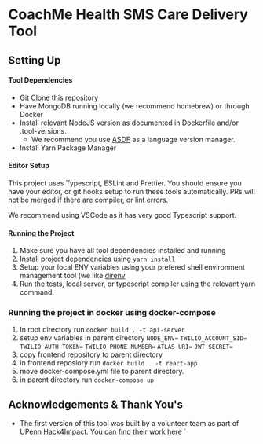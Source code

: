 # CoachMe Health SMS Care Delivery Tool

## Setting Up

#### Tool Dependencies

- Git Clone this repository
- Have MongoDB running locally (we recommend homebrew) or through Docker
- Install relevant NodeJS version as documented in Dockerfile and/or .tool-versions. 
  - We recommend you use [ASDF](https://github.com/asdf-vm/asdf) as a language version manager. 
- Install Yarn Package Manager

#### Editor Setup

This project uses Typescript, ESLint and Prettier. You should ensure you have your editor, or git hooks setup to run these tools automatically. PRs will not be merged if there are compiler, or lint errors. 

We recommend using VSCode as it has very good Typescript support. 


#### Running the Project

1. Make sure you have all tool dependencies installed and running
1. Install project dependencies using `yarn install`
1. Setup your local ENV variables using your prefered shell environment management tool (we like [direnv](https://github.com/direnv/direnv)
1. Run the tests, local server, or typescript compiler using the relevant yarn command. 


### Running the project in docker using docker-compose
1. In root directory run `docker build . -t api-server`
2. setup env variables in parent directory 
    `NODE_ENV=`
    `TWILIO_ACCOUNT_SID=`
    `TWILIO_AUTH_TOKEN=`
    `TWILIO_PHONE_NUMBER=`
    `ATLAS_URI=`
    `JWT_SECRET=`
3. copy frontend repository to parent directory
4. in frontend reposiory run `docker build . -t react-app`
5. move docker-compose.yml file to parent directory.
6. in parent directory run `docker-compose up`



## Acknowledgements & Thank You's

* The first version of this tool was built by a volunteer team as part of UPenn Hack4Impact. You can find their work [here](https://github.com/hack4impact-upenn/coach-me-health)
`
